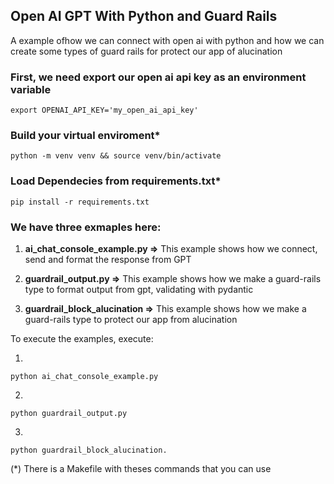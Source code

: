 ## Open AI GPT With Python and Guard Rails

A example ofhow we can connect with open ai with python and how we can create some types of guard rails for  protect our app of alucination

### First, we need export our open ai api key as an environment variable

```
export OPENAI_API_KEY='my_open_ai_api_key'

```
### Build your virtual enviroment*

```
python -m venv venv && source venv/bin/activate
```

### Load Dependecies from requirements.txt*

```
pip install -r requirements.txt

```


### We have three exmaples here:

1. **ai_chat_console_example.py =>** This example shows how we connect, send and format the response from GPT

2. **guardrail_output.py =>**  This example shows how we make a guard-rails type to format output from gpt, validating with pydantic

3. **guardrail_block_alucination =>** This example shows how we make a guard-rails type to protect our app from alucination

To execute the examples, execute:

1.
```
python ai_chat_console_example.py
```

2.
```
python guardrail_output.py
```

3.
```
python guardrail_block_alucination.
```

(*) There is a Makefile with theses commands that you can use